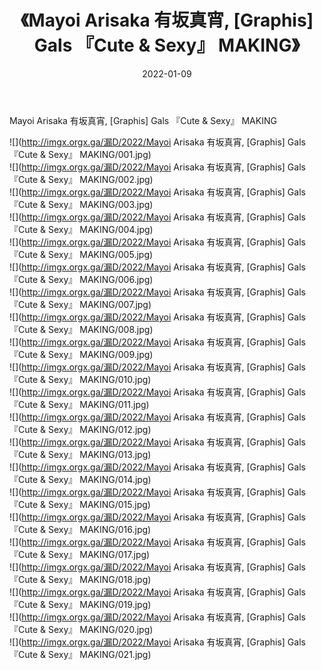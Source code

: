 ﻿---
layout: post
title:  《Mayoi Arisaka 有坂真宵, [Graphis] Gals 『Cute & Sexy』 MAKING》
date:   2022-01-09
img: http://imgx.orgx.ga/漏D/2022/Mayoi Arisaka 有坂真宵, [Graphis] Gals 『Cute & Sexy』 MAKING/000.jpg
categories: [美女, 清纯, 唯美]
---

Mayoi Arisaka 有坂真宵, [Graphis] Gals 『Cute & Sexy』 MAKING

  ![](http://imgx.orgx.ga/漏D/2022/Mayoi Arisaka 有坂真宵, [Graphis] Gals 『Cute & Sexy』 MAKING/001.jpg) <br> ![](http://imgx.orgx.ga/漏D/2022/Mayoi Arisaka 有坂真宵, [Graphis] Gals 『Cute & Sexy』 MAKING/002.jpg) <br> ![](http://imgx.orgx.ga/漏D/2022/Mayoi Arisaka 有坂真宵, [Graphis] Gals 『Cute & Sexy』 MAKING/003.jpg) <br> ![](http://imgx.orgx.ga/漏D/2022/Mayoi Arisaka 有坂真宵, [Graphis] Gals 『Cute & Sexy』 MAKING/004.jpg) <br> ![](http://imgx.orgx.ga/漏D/2022/Mayoi Arisaka 有坂真宵, [Graphis] Gals 『Cute & Sexy』 MAKING/005.jpg) <br> ![](http://imgx.orgx.ga/漏D/2022/Mayoi Arisaka 有坂真宵, [Graphis] Gals 『Cute & Sexy』 MAKING/006.jpg) <br> ![](http://imgx.orgx.ga/漏D/2022/Mayoi Arisaka 有坂真宵, [Graphis] Gals 『Cute & Sexy』 MAKING/007.jpg) <br> ![](http://imgx.orgx.ga/漏D/2022/Mayoi Arisaka 有坂真宵, [Graphis] Gals 『Cute & Sexy』 MAKING/008.jpg) <br> ![](http://imgx.orgx.ga/漏D/2022/Mayoi Arisaka 有坂真宵, [Graphis] Gals 『Cute & Sexy』 MAKING/009.jpg) <br> ![](http://imgx.orgx.ga/漏D/2022/Mayoi Arisaka 有坂真宵, [Graphis] Gals 『Cute & Sexy』 MAKING/010.jpg) <br> ![](http://imgx.orgx.ga/漏D/2022/Mayoi Arisaka 有坂真宵, [Graphis] Gals 『Cute & Sexy』 MAKING/011.jpg) <br> ![](http://imgx.orgx.ga/漏D/2022/Mayoi Arisaka 有坂真宵, [Graphis] Gals 『Cute & Sexy』 MAKING/012.jpg) <br> ![](http://imgx.orgx.ga/漏D/2022/Mayoi Arisaka 有坂真宵, [Graphis] Gals 『Cute & Sexy』 MAKING/013.jpg) <br> ![](http://imgx.orgx.ga/漏D/2022/Mayoi Arisaka 有坂真宵, [Graphis] Gals 『Cute & Sexy』 MAKING/014.jpg) <br> ![](http://imgx.orgx.ga/漏D/2022/Mayoi Arisaka 有坂真宵, [Graphis] Gals 『Cute & Sexy』 MAKING/015.jpg) <br> ![](http://imgx.orgx.ga/漏D/2022/Mayoi Arisaka 有坂真宵, [Graphis] Gals 『Cute & Sexy』 MAKING/016.jpg) <br> ![](http://imgx.orgx.ga/漏D/2022/Mayoi Arisaka 有坂真宵, [Graphis] Gals 『Cute & Sexy』 MAKING/017.jpg) <br> ![](http://imgx.orgx.ga/漏D/2022/Mayoi Arisaka 有坂真宵, [Graphis] Gals 『Cute & Sexy』 MAKING/018.jpg) <br> ![](http://imgx.orgx.ga/漏D/2022/Mayoi Arisaka 有坂真宵, [Graphis] Gals 『Cute & Sexy』 MAKING/019.jpg) <br> ![](http://imgx.orgx.ga/漏D/2022/Mayoi Arisaka 有坂真宵, [Graphis] Gals 『Cute & Sexy』 MAKING/020.jpg) <br> ![](http://imgx.orgx.ga/漏D/2022/Mayoi Arisaka 有坂真宵, [Graphis] Gals 『Cute & Sexy』 MAKING/021.jpg) <br>
